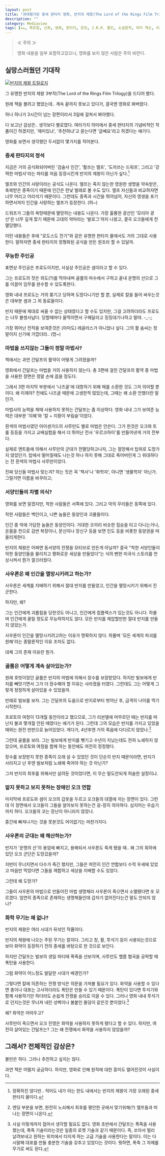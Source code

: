 ```yaml
---
layout: post
title: "과대평가된 중세 판타지 영화, 반지의 제왕(The Lord of the Rings Film Trilogy)"
description: ""
category: Mediaview
tags: [★★, 북유럽, 신화, 영화, 판타지, 호빗, J.R.R. 톨킨, 소설원작, 피터 잭슨, 리브 타일러, 미란다 오토, 비고 모르텐슨, 숀 애스틴, 앤디 서키스, 올랜도 블룸, 이안 맥켈런, 일라이저 우드, 존 라이스-데이비스, 크리스토퍼 리]
---
```


> ≪ 주의 ≫
>
> 영화 내용을 일부 포함하고있으니, 영화를 보지 않은 사람은 주의 바란다.



## 실망스러웠던 기대작

[![반지의 제왕 트릴로지](https://lh6.googleusercontent.com/-GnFB_b5ROD0/VPiFtZTsmsI/AAAAAAAAO_s/H13j87rUL2U/w600/the-lord-of-the-rings-film-trilogy.jpg "기대를 많이 했지만, 그만큼 실망도 많이했다.")](http://www.aladin.co.kr/shop/wproduct.aspx?ISBN=9427204389&ttbkey=ttbreznoa0249001&COPYPaper=1)

그 유명한 반지의 제왕 3부작(The Lord of the Rings Film Trilogy)을 드디어 봤다.

원래 책을 볼려고 했었는데.. 계속 끝까지 못보고 있다가,
결국엔 영화로 봐버렸다.

하나 하나가 3시간이 넘는 장편이라서 3일에 걸쳐서 봐야했다.

다 보고난 감상은.. 생각보다 별로였다.
여러가지 의미에서 중세 판타지의 기념비적인 작품이긴 하겠지만,
'재미있냐', '추천하냐'고 묻는다면 '글쎄요'라고 하겠다는 얘기다.

영화를 보면서 생각했던 두서없이 몇가지를 적어본다.


### 중세 판타지의 정석

지금은 거의 공식화되어버린
'검술사 인간', '활쓰는 엘프', '도끼쓰는 드워프', 그리고 '강력한 마법사'라는
파티를 처음 등장시킨게 반지의 제왕이 아닌가 싶다.[^1]

[^1]: 정확하진 않다만.. 적어도 내가 아는 한도 내에서는 반지의 제왕이 가장 오래된 중세 판타지 물이다.

엘프와 인간의 사랑이라는 공식도 나온다.
엘프는 죽지 않는한 영원한 생명을 약속받은, 축복받은 종족이기 때문에
인간은 한낯 벌레로 볼 수도 있다.
엘프 자신들과 비교하자면 너무 어리고 어리석기 때문이다.
그런데도 종족과 시간을 뛰어넘어, 자신의 영생을 포기하면서까지 인간을 사랑하는 엘프가 등장한다. (허~)

드워프가 그들의 욕망때문에 멸망하는 내용도 나온다.
가장 훌륭한 광산인 '모리아 광산'은
너무 깊게 팠기 때문에 고대의 악마라는 '발로그'까지 나왔고,
결국 오크들에게 전멸당했다.

이런 내용들은 후에 "로도스도 전기"와 같은 유명한 판타지 물에서도 거의 그대로 사용한다.
말하자면 중세 판타지의 정형화된 공식을 만든 원조라 할 수 있달까.


### 무능한 주인공

표면상 주인공은 프로도이지만,
사실상 주인공은 샘이라고 할 수 있다.

그는 프로도의 잣은 외도(?)를 막아내며
골룸의 마수에서 구하고
끝내 운명의 산으로 그를 이끌어 임무를 완수할 수 있도록한다.

영화 내내 프로도는 거의 쫒기고 당하며 도망다니기만 할 뿐,
실제로 칼을 들어 싸우는것은 대부분 샘과 그 외 동료들이다.

반지 때문에 제대로 싸울 수 없는 상태였다고 할 수도 있지만,
그걸 고려하더라도 프로도는 너무 볼썽사납다.
당할때마다 울먹이면서 구해달라고 징징대기나하고 말야. -_-;;

가장 뛰어난 전적을 보여준것은 (아마도) 레골라스가 아니었나 싶다.
그의 활 솜씨는 정말이지 신기에 가깝더라.. (멍~)


### 마법을 쓰지않는 그들이 정말 마법사?

책에서는 과연 간달프의 활약이 어떻게 그려졌을까?

영화에서 간달프는 마법을 거의 사용하지 않는다.
총 3편에 걸친 간달프의 활약 중 마법을 사용한 장면은 정말 손에 꼽을 정도다.

그래서 3편 마지막 부분에서 '나즈굴'에 대항하기 위해 매를 소환한 것도 그저 의아할 뿐이다.
왜 이제야?
전에도 나즈굴 때문에 고생한적 많았는데, 그때는 왜 소환 안했더란 말인가.

마법사의 능력을 제때 사용하지 못하는 간달프는 좀 이상하다.
영화 내내 그가 보여준 능력은 대부분 '지혜'와 '칼 + 지팡이 부림술'이었다.

흰색의 마법사였던 아이센가드의 사루만도 별로 마법은 안쓴다.
그가 한것은 오크와 트롤 등등을 가지고 교배실험을 해서
더 뛰어난 전사 '우르크하이'를 만들어낸게 거의 전부다.

실제로 앤트들에 의해서 사루만의 군대가 전멸당하고나자,
그는 절망해서 탑위로 도망가지 않았던가.
탑에서 떨어질때도 나는것 하나 하지 못해 그대로 죽어버린게
그 위대하다는 전 흰색의 마법사 사루만이었다.

진짜 당신들 마법사 맞는겨?
하는 짓은 꼭 '책사'나 '화학자', 아니면 '생물학자' 아닌가.
그럴거면 이름을 바꾸라고;


### 서양인들의 차별 의식?

영화를 보면 알겠지만,
착한 사람들은 서쪽에 있다.
그리고 악의 무리들은 동쪽에 있다.

착한 사람들은 백인이고,
나쁜 놈들은 동양인과 괴물들이다.

인간 중 악에 가담한 놈들은 동양인이다.
거대한 코끼리 비슷한 짐승을 타고 다니는거나,
온몸을 천으로 감싼 복장이나,
문신이나 장신구 등을 보면 인도 등을 비롯한 동양권을 떠올리게한다.

반지의 제왕은 어쩌면 동서양의 전쟁을 모티브로 만든게 아닐까?
결국 "착한 서양인들이 악한 동양인들을 물리치고 평화로운 세상을 만들었다"는 식의
뻔한 미국식 스토리를 연상시켜서 뭔가 껄끄러웠다.


### 사우론은 왜 인간을 멸망시키려고 하는가?

사우론은 세계를 지배하기 위해서 절대 반지를 만들었고,
인간을 멸망시키기 위해서 진군한다.

하지만, 왜?

그는 인간에게 괴롭힘을 당한것도 아니고,
인간에게 컴플렉스가 있는것도 아니다.
하물며 인간에게 꿀릴 정도로 무능력하지도 않다.
모든 반지를 제압할만한 절대 반지를 만들지 않았는가.

사우론이 인간을 멸망시키려고하는 이유가 명확하지 않다.
하물며 '모든 세계의 파괴를 원해'라는 종말론적인 이유 조차도 없다.

대체 그의 존재 이유란 뭔가.


### 골룸은 어떻게 계속 살아있는가?

원래 호빗이었던 골룸은 반지의 마법에 의해서 장수를 보장받았다.
하지만 빌보에게 반지를 빼앗기면서 그가 더 장수해야 할 이유는 사라졌을 터였다.
그런데도 그는 어떻게 그렇게 정정하게 살아있을 수 있었을까.

반례로 빌보를 보자.
그는 간달프의 도움으로 반지로부터 벗어난 후,
급격히 나이를 먹기 시작한다.

프로토의 여정이 13개월 동안이라고 했으므로,
그가 리븐델에 머무르던 때는 반지를 떠난지 불과 몇개월 안된 때였다는 얘기가 된다.
그런데 그의 모습은 반지를 가지고 있었을때와는 완전 딴판으로 늙어있었다.
게다가, 4년후엔 거의 죽음에 다다르지 않았나.[^2]

[^2]: 엔딩 부분을 보면, 완전히 노쇠해서 최후를 평안한 곳에서 맞기위해(?) 엘프들과 떠나는 장면이 나온다.

그런데 골룸을 보라.
그는 빌보에게 반지를 뺏기고 수년이 지났는데도 전혀 노쇄하지 않았으며,
프로토와 여정을 함께 하는 동안에도 여전히 정정했다.

장수를 보장받지 못한 종족이 오래 살 수 있었던 것이 단순히 반지 때문이라면,
반지가 사라지고 난 후엔 빌보처럼 노쇄해 죽어야 하는 것 아닌가?

그저 반지의 최후를 위해서만 살려둔 것이었다면,
이 무슨 말도안되게 허술한 설정이냐.


### 맡지 못하고 보지 못하는 장애인 오크 연합

마지막에 프로도와 샘이 오크의 갑옷을 두르고 오크들의 대열에 끼는 장면이 있다.
그런데 이 장면에서 오크들이 그들을 알아보지 못하는건 굉-장히 의아하다.
심지어는 우습기까지 하다.
오크들의 코는 장난이 아니라지 않았나.

중간에 빠져나가는 것을 못본것도 어이없기는 마찬가지다.


### 사우론의 군대는 왜 해산하는가?

반지가 '운명의 산'의 용암에 빠지고,
용해되서 사우론도 죽게 됐을 때..
왜 그의 휘하에 있던 오크 군단은 도망갔을까?

지반이 무너지면서 다수가 죽긴 했지만,
그들은 여전히 인간 연합보다 수적 우세에 있었고
마음만 먹었다면 그들을 제합하고 세상을 지배할 수도 있었다.

그런데 왜 도망가?

그들이 사우론의 마법으로 만들어진 마법 생명체라
사우론이 죽으면서 소멸됐다면 또 모르겠다.
엄연히 종족으로 존재하는 생명체들인데
갑자기 없어진다는건 말도 안되지 않나?


### 화학 무기는 왜 없나?

반지의 제왕은 여러 시대가 뒤섞인 작품이다.

반지의 제왕에 나오는 주된 무기는 칼이다.
그리고 창, 활, 투석기 등이 사용되는것으로 보아
화약이 등장하기 전의 중세를 바탕으로 한 것으로 보인다.

하지만 간달프는 빌보의 생일 파티때 폭죽을 선보이며,
사루만도 헬름 협곡을 공략할 때 폭탄을 사용한다.

그럼 화약이 어느정도 발달한 시대가 배경인가?

그렇다면 칼에 의존하는 전쟁 방식은 의문을 가져볼 필요가 있다.
화약을 사용할 수 있다면 총이나 대포는 고사하더라도 폭탄은 만들 수 있기 때문이다.
폭탄이 있다면 투석기와 함께 사용하기만 하더라도 손쉽게 전쟁을 승리로 이끌 수 있다.
그러나 영화 내내 투석기로 던지는것은 무너져 내린 성벽이나 불붙인 돌덩이 같은것 뿐이었다.[^3]

[^3]: 사실 이렇게까지 접어서 생각할 필요도 없다. 영화 초반에서 간달프는 폭죽을 사용했는데, 폭죽 기술이라는것은 일종의 로켓 기술과 같기 때문이다. 즉, 쏘아서 멀리 날려보내고 원하는 위치에서 터지게 하는 고급 기술을 사용한다는 말이다. 이는 다시말해 대포를 만들 충분한 기술을 갖추고 있었다는 것이다. 뭣하면, 폭죽 그 자체를 무기로 써도 된다.

왜? 화약은 어따두고?

사루만이 죽으면서 오크 진영은 화약을 사용하지 못하게 됐다고 할 수 있다.
하지만, 여전히 살아있는 간달프는?
그는 왜 전쟁에서 화약을 사용하지 않았을까?



## 그래서? 전체적인 감상은?

볼만은 하다.
그러나 추천하고 싶지는 않다.

과연 책은 어떨지 궁금하다.
하지만, 영화로 인해 원작에 대한 흥미도 떨어진것이 사실이다.
